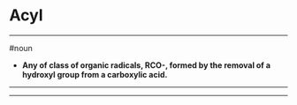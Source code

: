 # Acyl
---
#noun
- **Any of class of organic radicals, RCO-, formed by the removal of a hydroxyl group from a carboxylic acid.**
---
---
